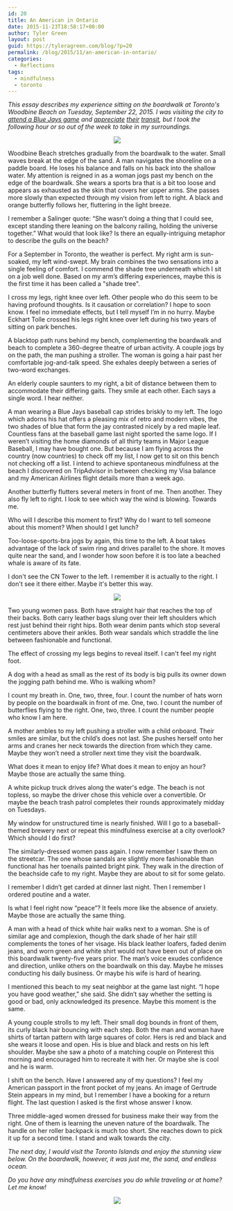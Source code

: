```yaml
---
id: 20
title: An American in Ontario
date: 2015-11-23T18:58:17+00:00
author: Tyler Green
layout: post
guid: https://tyleragreen.com/blog/?p=20
permalink: /blog/2015/11/an-american-in-ontario/
categories:
  - Reflections
tags:
  - mindfulness
  - toronto
---
```

_This essay describes my experience sitting on the boardwalk at Toronto's Woodbine Beach on Tuesday, September 22, 2015. I was visiting the city to <a href="https://twitter.com/tgreen8091/status/646093813719564288" target="_blank">attend a Blue Jays game</a> and <a href="https://twitter.com/tgreen8091/status/647107323417202688" target="_blank">appreciate</a> <a href="https://twitter.com/tgreen8091/status/646817687973330944" target="_blank">their</a> <a href="https://twitter.com/tgreen8091/status/645753006420586496" target="_blank">transit</a>, but I took the following hour or so out of the week to take in my surroundings._

<div style="text-align:center"><img src="/assets/img/2015-11-23/DSC_48592-676x448.jpg"></div>

Woodbine Beach stretches gradually from the boardwalk to the water. Small waves break at the edge of the sand. A man navigates the shoreline on a paddle board. He loses his balance and falls on his back into the shallow water. My attention is reigned in as a woman jogs past my bench on the edge of the boardwalk. She wears a sports bra that is a bit too loose and appears as exhausted as the skin that covers her upper arms. She passes more slowly than expected through my vision from left to right. A black and orange butterfly follows her, fluttering in the light breeze.

I remember a Salinger quote: “She wasn't doing a thing that I could see, except standing there leaning on the balcony railing, holding the universe together.” What would that look like? Is there an equally-intriguing metaphor to describe the gulls on the beach?

For a September in Toronto, the weather is perfect. My right arm is sun-soaked, my left wind-swept. My brain combines the two sensations into a single feeling of comfort. I commend the shade tree underneath which I sit on a job well done. Based on my arm’s differing experiences, maybe this is the first time it has been called a "shade tree".

I cross my legs, right knee over left. Other people who do this seem to be having profound thoughts. Is it causation or correlation? I hope to soon know. I feel no immediate effects, but I tell myself I’m in no hurry. Maybe Eckhart Tolle crossed his legs right knee over left during his two years of sitting on park benches.

A blacktop path runs behind my bench, complementing the boardwalk and beach to complete a 360-degree theatre of urban activity. A couple jogs by on the path, the man pushing a stroller. The woman is going a hair past her comfortable jog-and-talk speed. She exhales deeply between a series of two-word exchanges.

An elderly couple saunters to my right, a bit of distance between them to accommodate their differing gaits. They smile at each other. Each says a single word. I hear neither.

A man wearing a Blue Jays baseball cap strides briskly to my left. The logo which adorns his hat offers a pleasing mix of retro and modern vibes, the two shades of blue that form the jay contrasted nicely by a red maple leaf. Countless fans at the baseball game last night sported the same logo. If I weren’t visiting the home diamonds of all thirty teams in Major League Baseball, I may have bought one. But because I am flying across the country (now countries) to check off my list, I now get to sit on this bench not checking off a list. I intend to achieve spontaneous mindfulness at the beach I discovered on TripAdvisor in between checking my Visa balance and my American Airlines flight details more than a week ago.

Another butterfly flutters several meters in front of me. Then another. They also fly left to right. I look to see which way the wind is blowing. Towards me.

Who will I describe this moment to first? Why do I want to tell someone about this moment? When should I get lunch?

Too-loose-sports-bra jogs by again, this time to the left. A boat takes advantage of the lack of swim ring and drives parallel to the shore. It moves quite near the sand, and I wonder how soon before it is too late a beached whale is aware of its fate.

I don't see the CN Tower to the left. I remember it is actually to the right. I don't see it there either. Maybe it's better this way.

<div style="text-align:center"><img src="/assets/img/2015-11-23/IMAG44222-579x1024.jpg"></div>

Two young women pass. Both have straight hair that reaches the top of their backs. Both carry leather bags slung over their left shoulders which rest just behind their right hips. Both wear denim pants which stop several centimeters above their ankles. Both wear sandals which straddle the line between fashionable and functional.

The effect of crossing my legs begins to reveal itself. I can't feel my right foot.

A dog with a head as small as the rest of its body is big pulls its owner down the jogging path behind me. Who is walking whom?

I count my breath in. One, two, three, four. I count the number of hats worn by people on the boardwalk in front of me. One, two. I count the number of butterflies flying to the right. One, two, three. I count the number people who know I am here.

A mother ambles to my left pushing a stroller with a child onboard. Their smiles are similar, but the child’s does not last. She pushes herself onto her arms and cranes her neck towards the direction from which they came. Maybe they won’t need a stroller next time they visit the boardwalk.

What does it mean to enjoy life? What does it mean to enjoy an hour? Maybe those are actually the same thing.

A white pickup truck drives along the water's edge. The beach is not topless, so maybe the driver chose this vehicle over a convertible. Or maybe the beach trash patrol completes their rounds approximately midday on Tuesdays.

My window for unstructured time is nearly finished. Will I go to a baseball-themed brewery next or repeat this mindfulness exercise at a city overlook? Which should I do first?

The similarly-dressed women pass again. I now remember I saw them on the streetcar. The one whose sandals are slightly more fashionable than functional has her toenails painted bright pink. They walk in the direction of the beachside cafe to my right. Maybe they are about to sit for some gelato.

I remember I didn’t get carded at dinner last night. Then I remember I ordered poutine and a water.

Is what I feel right now “peace”? It feels more like the absence of anxiety. Maybe those are actually the same thing.

A man with a head of thick white hair walks next to a woman. She is of similar age and complexion, though the dark shade of her hair still complements the tones of her visage. His black leather loafers, faded denim jeans, and worn green and white shirt would not have been out of place on this boardwalk twenty-five years prior. The man’s voice exudes confidence and direction, unlike others on the boardwalk on this day. Maybe he misses conducting his daily business. Or maybe his wife is hard of hearing.

I mentioned this beach to my seat neighbor at the game last night. “I hope you have good weather,” she said. She didn’t say whether the setting is good or bad, only acknowledged its presence. Maybe this moment is the same.

A young couple strolls to my left. Their small dog bounds in front of them, its curly black hair bouncing with each step. Both the man and woman have shirts of tartan pattern with large squares of color. Hers is red and black and she wears it loose and open. His is blue and black and rests on his left shoulder. Maybe she saw a photo of a matching couple on Pinterest this morning and encouraged him to recreate it with her. Or maybe she is cool and he is warm.

I shift on the bench. Have I answered any of my questions? I feel my American passport in the front pocket of my jeans. An image of Gertrude Stein appears in my mind, but I remember I have a booking for a return flight. The last question I asked is the first whose answer I know.

Three middle-aged women dressed for business make their way from the right. One of them is learning the uneven nature of the boardwalk. The handle on her roller backpack is much too short. She reaches down to pick it up for a second time. I stand and walk towards the city.

_The next day, I would visit the Toronto Islands and enjoy the stunning view below. On the boardwalk, however, it was just me, the sand, and endless ocean._

_Do you have any mindfulness exercises you do while traveling or at home? Let me know!_

<div style="text-align:center"><img src="/assets/img/2015-11-23/DSC_48983-676x448.jpg"></div>
